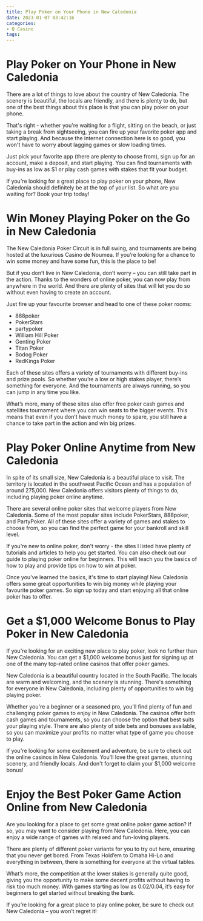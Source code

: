```yaml
---
title: Play Poker on Your Phone in New Caledonia
date: 2023-01-07 03:42:16
categories:
- Q Casino
tags:
---
```



#  Play Poker on Your Phone in New Caledonia

There are a lot of things to love about the country of New Caledonia. The scenery is beautiful, the locals are friendly, and there is plenty to do, but one of the best things about this place is that you can play poker on your phone.

That's right - whether you're waiting for a flight, sitting on the beach, or just taking a break from sightseeing, you can fire up your favorite poker app and start playing. And because the internet connection here is so good, you won't have to worry about lagging games or slow loading times.

Just pick your favorite app (there are plenty to choose from), sign up for an account, make a deposit, and start playing. You can find tournaments with buy-ins as low as $1 or play cash games with stakes that fit your budget.

If you're looking for a great place to play poker on your phone, New Caledonia should definitely be at the top of your list. So what are you waiting for? Book your trip today!

#  Win Money Playing Poker on the Go in New Caledonia

The New Caledonia Poker Circuit is in full swing, and tournaments are being hosted at the luxurious Casino de Noumea. If you’re looking for a chance to win some money and have some fun, this is the place to be!

But if you don’t live in New Caledonia, don’t worry – you can still take part in the action. Thanks to the wonders of online poker, you can now play from anywhere in the world. And there are plenty of sites that will let you do so without even having to create an account.

Just fire up your favourite browser and head to one of these poker rooms:

* 888poker
 * PokerStars
 * partypoker
 * William Hill Poker
 * Genting Poker
 * Titan Poker
 * Bodog Poker
 * RedKings Poker

Each of these sites offers a variety of tournaments with different buy-ins and prize pools. So whether you’re a low or high stakes player, there’s something for everyone. And the tournaments are always running, so you can jump in any time you like.

What’s more, many of these sites also offer free poker cash games and satellites tournament where you can win seats to the bigger events. This means that even if you don’t have much money to spare, you still have a chance to take part in the action and win big prizes.

#  Play Poker Online Anytime from New Caledonia

In spite of its small size, New Caledonia is a beautiful place to visit. The territory is located in the southwest Pacific Ocean and has a population of around 275,000. New Caledonia offers visitors plenty of things to do, including playing poker online anytime.

There are several online poker sites that welcome players from New Caledonia. Some of the most popular sites include PokerStars, 888poker, and PartyPoker. All of these sites offer a variety of games and stakes to choose from, so you can find the perfect game for your bankroll and skill level.

If you're new to online poker, don't worry - the sites I listed have plenty of tutorials and articles to help you get started. You can also check out our guide to playing poker online for beginners. This will teach you the basics of how to play and provide tips on how to win at poker.

Once you've learned the basics, it's time to start playing! New Caledonia offers some great opportunities to win big money while playing your favourite poker games. So sign up today and start enjoying all that online poker has to offer.

#  Get a $1,000 Welcome Bonus to Play Poker in New Caledonia

If you're looking for an exciting new place to play poker, look no further than New Caledonia. You can get a $1,000 welcome bonus just for signing up at one of the many top-rated online casinos that offer poker games.

New Caledonia is a beautiful country located in the South Pacific. The locals are warm and welcoming, and the scenery is stunning. There's something for everyone in New Caledonia, including plenty of opportunities to win big playing poker.

Whether you're a beginner or a seasoned pro, you'll find plenty of fun and challenging poker games to enjoy in New Caledonia. The casinos offer both cash games and tournaments, so you can choose the option that best suits your playing style. There are also plenty of side bets and bonuses available, so you can maximize your profits no matter what type of game you choose to play.

If you're looking for some excitement and adventure, be sure to check out the online casinos in New Caledonia. You'll love the great games, stunning scenery, and friendly locals. And don't forget to claim your $1,000 welcome bonus!

#  Enjoy the Best Poker Game Action Online from New Caledonia

Are you looking for a place to get some great online poker game action? If so, you may want to consider playing from New Caledonia. Here, you can enjoy a wide range of games with relaxed and fun-loving players.

There are plenty of different poker variants for you to try out here, ensuring that you never get bored. From Texas Hold’em to Omaha Hi-Lo and everything in between, there is something for everyone at the virtual tables.

What’s more, the competition at the lower stakes is generally quite good, giving you the opportunity to make some decent profits without having to risk too much money. With games starting as low as $0.02/$0.04, it’s easy for beginners to get started without breaking the bank.

If you’re looking for a great place to play online poker, be sure to check out New Caledonia – you won’t regret it!